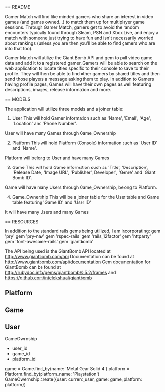 == README

Gamer Match will find like minded gamers who share an interest in video games (and games owned...) to match them up for multiplayer game sessions. Through Gamer Match, gamers get to avoid the random encounters typically found through Steam, PSN and Xbox Live, and enjoy a match with someone just trying to have fun and isn't necessarily worried about rankings (unless you are then you'll be able to find gamers who are into that too).

Gamer Match will utilize the Giant Bomb API and gem to pull video game data and add it to a registered gamer. Gamers will be able to search on the web application to locate titles specific to their console to save to their profile. They will then be able to find other gamers by shared titles and then send those players a message asking them to play. In addition to Gamers having profile pages, Games will have their own pages as well featuring descriptions, images, release information and more.

== MODELS

The application will utilize three models and a joiner table:

1. User
This will hold Gamer information such as 'Name', 'Email', 'Age', 'Location' and 'Phone Number'.

User will have many Games through Game_Ownership

2. Platform
This will hold Platform (Console) information such as 'User ID' and 'Name'.

Platform will belong to User and have many Games

3. Game
This will hold Game information such as 'Title', 'Description', 'Release Date', 'Image URL', 'Publisher', Developer', 'Genre' and 'Giant Bomb ID'.

Game will have many Users through Game_Ownership, belong to Platform.

4. Game_Ownership
This will be a joiner table for the User table and Game table featuring 'Game ID' and 'User ID'

It will have many Users and many Games

== RESOURCES

In addition to the standard rails gems being utilized, I am incorporating:
gem 'pry'
gem 'pry-nav'
gem 'rspec-rails'
gem 'rails_12factor'
gem 'httparty'
gem 'font-awesome-rails'
gem 'giantbomb'

The API being used is the GiantBomb API located at http://www.giantbomb.com/api
Documentation can be found at http://www.giantbomb.com/api/documentation
Gem documentation for GiantBomb can be found at http://rubydoc.info/gems/giantbomb/0.5.2/frames and https://github.com/intelekshual/giantbomb









Platform
-

Game
-

User
-

GameOwrnship
- user_id
- game_id
- platform_id

game = Game.find_by(name: 'Metal Gear Solid 4')
platform = Platform.find_by(platform_name: 'Playstation')
GameOwernship.create({user: current_user, game: game, platform: platform})
